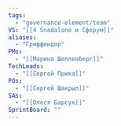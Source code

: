 ```yaml
---
tags:
  - "governance-element/team"
VS: "[[4 Snadalone и Сферум]]"
aliases:
  - "Гриффиндор"
PMs:
  - "[[Марина Шелленберг]]"
TechLeads:
  - "[[Сергей Прика]]"
POs:
  - "[[Сергей Шакрыл]]"
SAs:
  - "[[Олеся Барсук]]"
SprintBoard: ""
---
```

